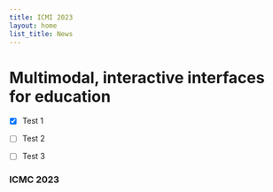 ```yaml
---
title: ICMI 2023
layout: home
list_title: News
---
```


# Multimodal, interactive interfaces for education




- [x] Test 1
- [ ] Test 2
- [ ] Test 3




### ICMC 2023

